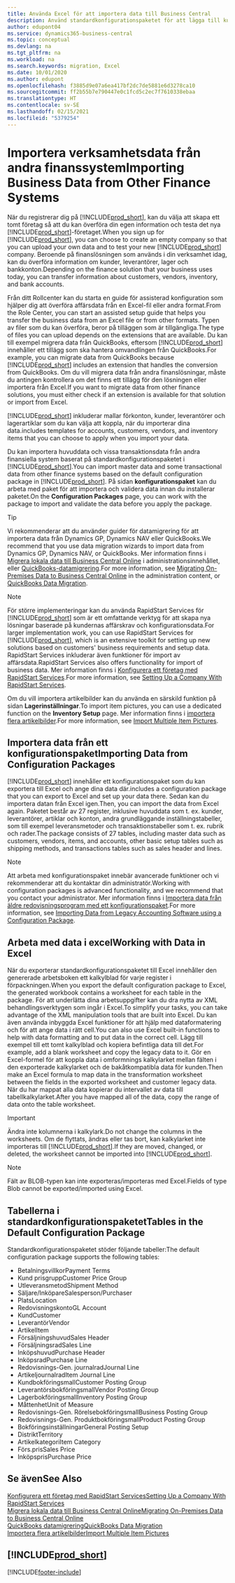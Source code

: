 ```yaml
---
title: Använda Excel för att importera data till Business Central
description: Använd standardkonfigurationspaketet för att lägga till kundinformation i Excel och återimportera data till Business Central.
author: edupont04
ms.service: dynamics365-business-central
ms.topic: conceptual
ms.devlang: na
ms.tgt_pltfrm: na
ms.workload: na
ms.search.keywords: migration, Excel
ms.date: 10/01/2020
ms.author: edupont
ms.openlocfilehash: f3885d9e07a6ea417bf2dc7de5881e6d3278ca10
ms.sourcegitcommit: ff2b55b7e790447e0c1fcd5c2ec7f7610338ebaa
ms.translationtype: HT
ms.contentlocale: sv-SE
ms.lasthandoff: 02/15/2021
ms.locfileid: "5379254"
---
```

# <a name="importing-business-data-from-other-finance-systems"></a><span data-ttu-id="1937e-103">Importera verksamhetsdata från andra finanssystem</span><span class="sxs-lookup"><span data-stu-id="1937e-103">Importing Business Data from Other Finance Systems</span></span>

<span data-ttu-id="1937e-104">När du registrerar dig på [!INCLUDE[prod_short](includes/prod_short.md)], kan du välja att skapa ett tomt företag så att du kan överföra din egen information och testa det nya [!INCLUDE[prod_short](includes/prod_short.md)]-företaget.</span><span class="sxs-lookup"><span data-stu-id="1937e-104">When you sign up for [!INCLUDE[prod_short](includes/prod_short.md)], you can choose to create an empty company so that you can upload your own data and to test your new [!INCLUDE[prod_short](includes/prod_short.md)] company.</span></span> <span data-ttu-id="1937e-105">Beroende på finanslösningen som används i din verksamhet idag, kan du överföra information om kunder, leverantörer, lager och bankkonton.</span><span class="sxs-lookup"><span data-stu-id="1937e-105">Depending on the finance solution that your business uses today, you can transfer information about customers, vendors, inventory, and bank accounts.</span></span>  

<span data-ttu-id="1937e-106">Från ditt Rollcenter kan du starta en guide för assisterad konfiguration som hjälper dig att överföra affärsdata från en Excel-fil eller andra format.</span><span class="sxs-lookup"><span data-stu-id="1937e-106">From the Role Center, you can start an assisted setup guide that helps you transfer the business data from an Excel file or from other formats.</span></span> <span data-ttu-id="1937e-107">Typen av filer som du kan överföra, beror på tilläggen som är tillgängliga.</span><span class="sxs-lookup"><span data-stu-id="1937e-107">The type of files you can upload depends on the extensions that are available.</span></span> <span data-ttu-id="1937e-108">Du kan till exempel migrera data från QuickBooks, eftersom [!INCLUDE[prod_short](includes/prod_short.md)] innehåller ett tillägg som ska hantera omvandlingen från QuickBooks.</span><span class="sxs-lookup"><span data-stu-id="1937e-108">For example, you can migrate data from QuickBooks because [!INCLUDE[prod_short](includes/prod_short.md)] includes an extension that handles the conversion from QuickBooks.</span></span> <span data-ttu-id="1937e-109">Om du vill migrera data från andra finanslösningar, måste du antingen kontrollera om det finns ett tillägg för den lösningen eller importera från Excel.</span><span class="sxs-lookup"><span data-stu-id="1937e-109">If you want to migrate data from other finance solutions, you must either check if an extension is available for that solution or import from Excel.</span></span>  

[!INCLUDE[prod_short](includes/prod_short.md)] <span data-ttu-id="1937e-110">inkluderar mallar förkonton, kunder, leverantörer och lagerartiklar som du kan välja att koppla, när du importerar dina data.</span><span class="sxs-lookup"><span data-stu-id="1937e-110">includes templates for accounts, customers, vendors, and inventory items that you can choose to apply when you import your data.</span></span>

<span data-ttu-id="1937e-111">Du kan importera huvuddata och vissa transaktionsdata från andra finansiella system baserat på standardkonfigurationspaketet i [!INCLUDE[prod_short](includes/prod_short.md)].</span><span class="sxs-lookup"><span data-stu-id="1937e-111">You can import master data and some transactional data from other finance systems based on the default configuration package in [!INCLUDE[prod_short](includes/prod_short.md)].</span></span> <span data-ttu-id="1937e-112">På sidan **konfigurationspaket** kan du arbeta med paket för att importera och validera data innan du installerar paketet.</span><span class="sxs-lookup"><span data-stu-id="1937e-112">On the **Configuration Packages** page, you can work with the package to import and validate the data before you apply the package.</span></span>  

> [!TIP]  
> <span data-ttu-id="1937e-113">Vi rekommenderar att du använder guider för datamigrering för att importera data från Dynamics GP, Dynamics NAV eller QuickBooks.</span><span class="sxs-lookup"><span data-stu-id="1937e-113">We recommend that you use data migration wizards to import data from Dynamics GP, Dynamics NAV, or QuickBooks.</span></span> <span data-ttu-id="1937e-114">Mer information finns i [Migrera lokala data till Business Central Online](/dynamics365/business-central/dev-itpro/administration/migrate-data) i administrationsinnehållet, eller [QuickBooks-datamigrering](ui-extensions-quickbooks-data-migration.md).</span><span class="sxs-lookup"><span data-stu-id="1937e-114">For more information, see [Migrating On-Premises Data to Business Central Online](/dynamics365/business-central/dev-itpro/administration/migrate-data) in the administration content, or [QuickBooks Data Migration](ui-extensions-quickbooks-data-migration.md).</span></span>

> [!NOTE]  
> <span data-ttu-id="1937e-115">För större implementeringar kan du använda RapidStart Services för [!INCLUDE[prod_short](includes/prod_short.md)] som är ett omfattande verktyg för att skapa nya lösningar baserade på kundernas affärskrav och konfigurationsdata.</span><span class="sxs-lookup"><span data-stu-id="1937e-115">For larger implementation work, you can use RapidStart Services for [!INCLUDE[prod_short](includes/prod_short.md)], which is an extensive toolkit for setting up new solutions based on customers' business requirements and setup data.</span></span> <span data-ttu-id="1937e-116">RapidStart Services inkluderar även funktioner för import av affärsdata.</span><span class="sxs-lookup"><span data-stu-id="1937e-116">RapidStart Services also offers functionality for import of business data.</span></span> <span data-ttu-id="1937e-117">Mer information finns i [Konfigurera ett företag med RapidStart Services](admin-set-up-a-company-with-rapidstart.md).</span><span class="sxs-lookup"><span data-stu-id="1937e-117">For more information, see [Setting Up a Company With RapidStart Services](admin-set-up-a-company-with-rapidstart.md).</span></span>

<span data-ttu-id="1937e-118">Om du vill importera artikelbilder kan du använda en särskild funktion på sidan **Lagerinställningar**.</span><span class="sxs-lookup"><span data-stu-id="1937e-118">To import item pictures, you can use a dedicated function on the **Inventory Setup** page.</span></span> <span data-ttu-id="1937e-119">Mer information finns i [importera flera artikelbilder](inventory-how-import-item-pictures.md).</span><span class="sxs-lookup"><span data-stu-id="1937e-119">For more information, see [Import Multiple Item Pictures](inventory-how-import-item-pictures.md).</span></span>

## <a name="importing-data-from-configuration-packages"></a><span data-ttu-id="1937e-120">Importera data från ett konfigurationspaket</span><span class="sxs-lookup"><span data-stu-id="1937e-120">Importing Data from Configuration Packages</span></span>
[!INCLUDE[prod_short](includes/prod_short.md)] <span data-ttu-id="1937e-121">innehåller ett konfigurationspaket som du kan exportera till Excel och ange dina data där.</span><span class="sxs-lookup"><span data-stu-id="1937e-121">includes a configuration package that you can export to Excel and set up your data there.</span></span> <span data-ttu-id="1937e-122">Sedan kan du importera datan från Excel igen.</span><span class="sxs-lookup"><span data-stu-id="1937e-122">Then, you can import the data from Excel again.</span></span> <span data-ttu-id="1937e-123">Paketet består av 27 register, inklusive huvuddata som t. ex. kunder, leverantörer, artiklar och konton, andra grundläggande inställningstabeller, som till exempel leveransmetoder och transaktionstabeller som t. ex. rubrik och rader.</span><span class="sxs-lookup"><span data-stu-id="1937e-123">The package consists of 27 tables, including master data such as customers, vendors, items, and accounts, other basic setup tables such as shipping methods, and transactions tables such as sales header and lines.</span></span>  

> [!NOTE]  
>   <span data-ttu-id="1937e-124">Att arbeta med konfigurationspaket innebär avancerade funktioner och vi rekommenderar att du kontaktar din administratör.</span><span class="sxs-lookup"><span data-stu-id="1937e-124">Working with configuration packages is advanced functionality, and we recommend that you contact your administrator.</span></span> <span data-ttu-id="1937e-125">Mer information finns i [Importera data från äldre redovisningsprogram med ett konfigurationspaket](across-import-data-configuration-packages.md).</span><span class="sxs-lookup"><span data-stu-id="1937e-125">For more information, see [Importing Data from Legacy Accounting Software using a Configuration Package](across-import-data-configuration-packages.md).</span></span>

## <a name="working-with-data-in-excel"></a><span data-ttu-id="1937e-126">Arbeta med data i excel</span><span class="sxs-lookup"><span data-stu-id="1937e-126">Working with Data in Excel</span></span>
<span data-ttu-id="1937e-127">När du exporterar standardkonfigurationspaketet till Excel innehåller den genererade arbetsboken ett kalkylblad för varje register i förpackningen.</span><span class="sxs-lookup"><span data-stu-id="1937e-127">When you export the default configuration package to Excel, the generated workbook contains a worksheet for each table in the package.</span></span> <span data-ttu-id="1937e-128">För att underlätta dina arbetsuppgifter kan du dra nytta av XML behandlingsverktygen som ingår i Excel.</span><span class="sxs-lookup"><span data-stu-id="1937e-128">To simplify your tasks, you can take advantage of the XML manipulation tools that are built into Excel.</span></span> <span data-ttu-id="1937e-129">Du kan även använda inbyggda Excel funktioner för att hjälp med dataformatering och för att ange data i rätt cell.</span><span class="sxs-lookup"><span data-stu-id="1937e-129">You can also use Excel built-in functions to help with data formatting and to put data in the correct cell.</span></span> <span data-ttu-id="1937e-130">Lägg till exempel till ett tomt kalkylblad och kopiera befintliga data till det.</span><span class="sxs-lookup"><span data-stu-id="1937e-130">For example, add a blank worksheet and copy the legacy data to it.</span></span> <span data-ttu-id="1937e-131">Gör en Excel-formel för att koppla data i omformnings kalkylarket mellan fälten i den exporterade kalkylarket och de bakåtkompatibla data för kunden.</span><span class="sxs-lookup"><span data-stu-id="1937e-131">Then make an Excel formula to map data in the transformation worksheet between the fields in the exported worksheet and customer legacy data.</span></span> <span data-ttu-id="1937e-132">När du har mappat alla data kopierar du intervallet av data till tabellkalkylarket.</span><span class="sxs-lookup"><span data-stu-id="1937e-132">After you have mapped all of the data, copy the range of data onto the table worksheet.</span></span>  

> [!IMPORTANT]  
>  <span data-ttu-id="1937e-133">Ändra inte kolumnerna i kalkylark.</span><span class="sxs-lookup"><span data-stu-id="1937e-133">Do not change the columns in the worksheets.</span></span> <span data-ttu-id="1937e-134">Om de flyttats, ändras eller tas bort, kan kalkylarket inte importeras till [!INCLUDE[prod_short](includes/prod_short.md)].</span><span class="sxs-lookup"><span data-stu-id="1937e-134">If they are moved, changed, or deleted, the worksheet cannot be imported into [!INCLUDE[prod_short](includes/prod_short.md)].</span></span>

> [!NOTE]
> <span data-ttu-id="1937e-135">Fält av BLOB-typen kan inte exporteras/importeras med Excel.</span><span class="sxs-lookup"><span data-stu-id="1937e-135">Fields of type Blob cannot be exported/imported using Excel.</span></span>

## <a name="tables-in-the-default-configuration-package"></a><span data-ttu-id="1937e-136">Tabellerna i standardkonfigurationspaketet</span><span class="sxs-lookup"><span data-stu-id="1937e-136">Tables in the Default Configuration Package</span></span>
<span data-ttu-id="1937e-137">Standardkonfigurationspaketet stöder följande tabeller:</span><span class="sxs-lookup"><span data-stu-id="1937e-137">The default configuration package supports the following tables:</span></span>

-   <span data-ttu-id="1937e-138">Betalningsvillkor</span><span class="sxs-lookup"><span data-stu-id="1937e-138">Payment Terms</span></span>
-   <span data-ttu-id="1937e-139">Kund prisgrupp</span><span class="sxs-lookup"><span data-stu-id="1937e-139">Customer Price Group</span></span>
-   <span data-ttu-id="1937e-140">Utleveransmetod</span><span class="sxs-lookup"><span data-stu-id="1937e-140">Shipment Method</span></span>
-   <span data-ttu-id="1937e-141">Säljare/Inköpare</span><span class="sxs-lookup"><span data-stu-id="1937e-141">Salesperson/Purchaser</span></span>
-   <span data-ttu-id="1937e-142">Plats</span><span class="sxs-lookup"><span data-stu-id="1937e-142">Location</span></span>
-   <span data-ttu-id="1937e-143">Redovisningskonto</span><span class="sxs-lookup"><span data-stu-id="1937e-143">GL Account</span></span>
-   <span data-ttu-id="1937e-144">Kund</span><span class="sxs-lookup"><span data-stu-id="1937e-144">Customer</span></span>
-   <span data-ttu-id="1937e-145">Leverantör</span><span class="sxs-lookup"><span data-stu-id="1937e-145">Vendor</span></span>
-   <span data-ttu-id="1937e-146">Artikel</span><span class="sxs-lookup"><span data-stu-id="1937e-146">Item</span></span>
-   <span data-ttu-id="1937e-147">Försäljningshuvud</span><span class="sxs-lookup"><span data-stu-id="1937e-147">Sales Header</span></span>
-   <span data-ttu-id="1937e-148">Försäljningsrad</span><span class="sxs-lookup"><span data-stu-id="1937e-148">Sales Line</span></span>
-   <span data-ttu-id="1937e-149">Inköpshuvud</span><span class="sxs-lookup"><span data-stu-id="1937e-149">Purchase Header</span></span>
-   <span data-ttu-id="1937e-150">Inköpsrad</span><span class="sxs-lookup"><span data-stu-id="1937e-150">Purchase Line</span></span>
-   <span data-ttu-id="1937e-151">Redovisnings-</span><span class="sxs-lookup"><span data-stu-id="1937e-151">Gen.</span></span> <span data-ttu-id="1937e-152">journalrad</span><span class="sxs-lookup"><span data-stu-id="1937e-152">Journal Line</span></span>
-   <span data-ttu-id="1937e-153">Artikeljournalrad</span><span class="sxs-lookup"><span data-stu-id="1937e-153">Item Journal Line</span></span>
-   <span data-ttu-id="1937e-154">Kundbokföringsmall</span><span class="sxs-lookup"><span data-stu-id="1937e-154">Customer Posting Group</span></span>
-   <span data-ttu-id="1937e-155">Leverantörsbokföringsmall</span><span class="sxs-lookup"><span data-stu-id="1937e-155">Vendor Posting Group</span></span>
-   <span data-ttu-id="1937e-156">Lagerbokföringsmall</span><span class="sxs-lookup"><span data-stu-id="1937e-156">Inventory Posting Group</span></span>
-   <span data-ttu-id="1937e-157">Måttenhet</span><span class="sxs-lookup"><span data-stu-id="1937e-157">Unit of Measure</span></span>
-   <span data-ttu-id="1937e-158">Redovisnings-</span><span class="sxs-lookup"><span data-stu-id="1937e-158">Gen.</span></span> <span data-ttu-id="1937e-159">Rörelsebokföringsmall</span><span class="sxs-lookup"><span data-stu-id="1937e-159">Business Posting Group</span></span>
-   <span data-ttu-id="1937e-160">Redovisnings-</span><span class="sxs-lookup"><span data-stu-id="1937e-160">Gen.</span></span> <span data-ttu-id="1937e-161">Produktbokföringsmall</span><span class="sxs-lookup"><span data-stu-id="1937e-161">Product Posting Group</span></span>
-   <span data-ttu-id="1937e-162">Bokföringsinställningar</span><span class="sxs-lookup"><span data-stu-id="1937e-162">General Posting Setup</span></span>
-   <span data-ttu-id="1937e-163">Distrikt</span><span class="sxs-lookup"><span data-stu-id="1937e-163">Territory</span></span>
-   <span data-ttu-id="1937e-164">Artikelkategori</span><span class="sxs-lookup"><span data-stu-id="1937e-164">Item Category</span></span>
-   <span data-ttu-id="1937e-165">Förs.pris</span><span class="sxs-lookup"><span data-stu-id="1937e-165">Sales Price</span></span>
-   <span data-ttu-id="1937e-166">Inköpspris</span><span class="sxs-lookup"><span data-stu-id="1937e-166">Purchase Price</span></span>

## <a name="see-also"></a><span data-ttu-id="1937e-167">Se även</span><span class="sxs-lookup"><span data-stu-id="1937e-167">See Also</span></span>
[<span data-ttu-id="1937e-168">Konfigurera ett företag med RapidStart Services</span><span class="sxs-lookup"><span data-stu-id="1937e-168">Setting Up a Company With RapidStart Services</span></span>](admin-set-up-a-company-with-rapidstart.md)  
[<span data-ttu-id="1937e-169">Migrera lokala data till Business Central Online</span><span class="sxs-lookup"><span data-stu-id="1937e-169">Migrating On-Premises Data to Business Central Online</span></span>](/dynamics365/business-central/dev-itpro/administration/migrate-data)  
[<span data-ttu-id="1937e-170">QuickBooks datamigrering</span><span class="sxs-lookup"><span data-stu-id="1937e-170">QuickBooks Data Migration</span></span>](ui-extensions-quickbooks-data-migration.md)  
[<span data-ttu-id="1937e-171">Importera flera artikelbilder</span><span class="sxs-lookup"><span data-stu-id="1937e-171">Import Multiple Item Pictures</span></span>](inventory-how-import-item-pictures.md)

## [!INCLUDE[prod_short](includes/free_trial_md.md)]  


[!INCLUDE[footer-include](includes/footer-banner.md)]